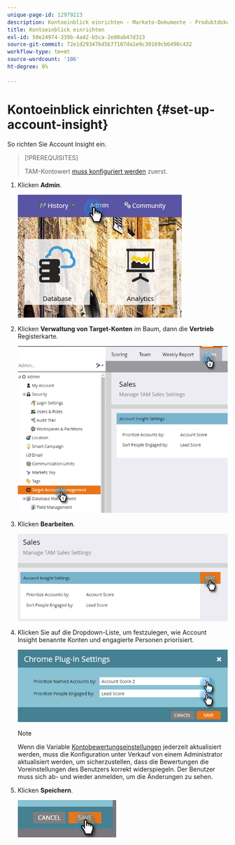 ```yaml
---
unique-page-id: 12979223
description: Kontoeinblick einrichten - Marketo-Dokumente - Produktdokumentation
title: Kontoeinblick einrichten
exl-id: 50e24974-339b-4a42-b5ca-2e80ab47d313
source-git-commit: 72e1d29347bd5b77107da1e9c30169cb6490c432
workflow-type: tm+mt
source-wordcount: '106'
ht-degree: 0%

---
```


# Kontoeinblick einrichten {#set-up-account-insight}

So richten Sie Account Insight ein.

>[!PREREQUISITES]
>
>TAM-Kontowert [muss konfiguriert werden](/help/marketo/product-docs/target-account-management/setup-tam/account-score.md) zuerst.

1. Klicken **Admin**.

   ![](assets/admin-1.png)

1. Klicken **Verwaltung von Target-Konten** im Baum, dann die **Vertrieb** Registerkarte.

   ![](assets/set-up-account-insight-2.png)

1. Klicken **Bearbeiten**.

   ![](assets/set-up-account-insight-3.png)

1. Klicken Sie auf die Dropdown-Liste, um festzulegen, wie Account Insight benannte Konten und engagierte Personen priorisiert.

   ![](assets/four-4.png)

   >[!NOTE]
   >
   >Wenn die Variable [Kontobewertungseinstellungen](/help/marketo/product-docs/target-account-management/setup-tam/account-score.md) jederzeit aktualisiert werden, muss die Konfiguration unter Verkauf von einem Administrator aktualisiert werden, um sicherzustellen, dass die Bewertungen die Voreinstellungen des Benutzers korrekt widerspiegeln. Der Benutzer muss sich ab- und wieder anmelden, um die Änderungen zu sehen.

1. Klicken **Speichern**.

   ![](assets/five-4.png)
